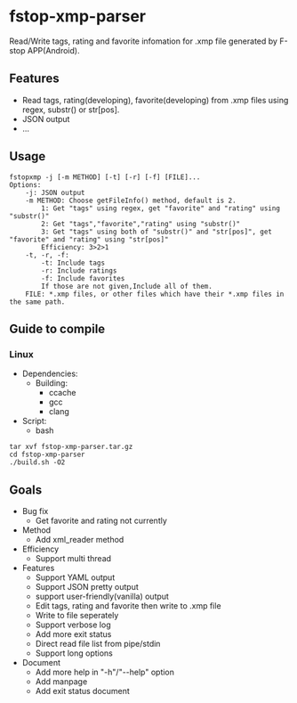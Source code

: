 # fstop-xmp-parser

Read/Write tags, rating and favorite infomation for .xmp file generated by F-stop APP(Android).

## Features

* Read tags, rating(developing), favorite(developing) from .xmp files using regex, substr() or str\[pos\].
* JSON output
* ...

## Usage

```
fstopxmp -j [-m METHOD] [-t] [-r] [-f] [FILE]...
Options:
	-j: JSON output
	-m METHOD: Choose getFileInfo() method, default is 2.
		1: Get "tags" using regex, get "favorite" and "rating" using "substr()"
		2: Get "tags","favorite","rating" using "substr()"
		3: Get "tags" using both of "substr()" and "str[pos]", get "favorite" and "rating" using "str[pos]"
		Efficiency: 3>2>1
	-t, -r, -f:	
		-t: Include tags
		-r: Include ratings
		-f: Include favorites
		If those are not given,Include all of them.
	FILE: *.xmp files, or other files which have their *.xmp files in the same path.
```

## Guide to compile

### Linux

* Dependencies: 
    * Building: 
        * ccache
        * gcc
        * clang
* Script: 
    * bash
```
tar xvf fstop-xmp-parser.tar.gz
cd fstop-xmp-parser
./build.sh -O2
```
## Goals

* Bug fix
    * Get favorite and rating not currently
* Method
    * Add xml\_reader method
* Efficiency
    * Support multi thread
* Features
    * Support YAML output
    * Support JSON pretty output
    * support user-friendly(vanilla) output
    * Edit tags, rating and favorite then write to .xmp file
    * Write to file seperately
    * Support verbose log
    * Add more exit status
    * Direct read file list from pipe/stdin
    * Support long options
* Document
    * Add more help in "-h"/"--help" option
    * Add manpage
    * Add exit status document
